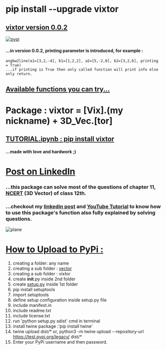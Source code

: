 # pip install --upgrade vixtor

## [vixtor version 0.0.2](https://github.com/imvickykumar999/vixtor/blob/master/vector%20version%200.0.2/vixtor/threeDvector.py)

[![pypi](https://raw.githubusercontent.com/imvickykumar999/vixtor/master/screenshot%20vixtor%20version%200.0.2.png)](https://pypi.org/project/vixtor/)

#### ...in version 0.0.2, printing parameter is introduced, for example : 
    angbw2line(a1=[3,2,-4], b1=[1,2,2], a2=[5,-2,0], b2=[3,2,6], printing = True)
    ...if printing is True then only called function will print info else only return.

## [Available functions you can try...](https://github.com/imvickykumar999/vixtor/blob/master/vector/vixtor/__init__.py)

# Package : vixtor = [Vix].(my nickname) + 3D_Vec.[tor]

## [TUTORIAL.ipynb : pip install vixtor](https://github.com/imvickykumar999/vixtor/blob/master/pip%20install%20vixtor%20version%200.0.2.ipynb)

#### ...made with love and hardwork ;)

# [Post on LinkedIn](https://www.linkedin.com/feed/update/urn:li:activity:6715639149992394752/)

### ...this package can solve most of the questions of chapter 11, [NCERT](https://github.com/imvickykumar999/vixtor/blob/master/NCERT-Books-for-class%2012-Maths-Chapter%2011.pdf) (3D Vector) of class 12th.

### ...checkout my [linkedin post](https://www.linkedin.com/feed/update/urn:li:activity:6715639149992394752/) and [YouTube Tutorial](https://www.youtube.com/watch?v=eeZB80pLPP8) to know how to use this package's function also fully explained by solving questions.

![plane](https://raw.githubusercontent.com/imvickykumar999/vixtor/master/vixtor.png)

# [How to Upload to PyPi :](https://github.com/fhamborg/news-please/wiki/PyPI---How-to-upload-a-new-version)

1. creating a folder: any name
2. creating a sub folder : [vector](https://github.com/imvickykumar999/vixtor/tree/master/vector%20version%200.0.2)
3. creating a sub folder : vixtor
4. create __init__.py inside 2nd folder
5. create [setup.py](https://github.com/imvickykumar999/vixtor/blob/master/vector%20version%200.0.2/setup.py) inside 1st folder
6. pip install setuptools
7. import setuptools
8. define setup configuration inside setup.py file
9. include manifest.in
10. include readme.txt
11. include license.txt
13. run 'python setup.py sdist' cmd in terminal
14. install twine package :'pip install twine'
15. twine upload dist/*
or, python3 -m twine upload --repository-url https://test.pypi.org/legacy/ dist/*
16. Enter your PyPi username and then password.
